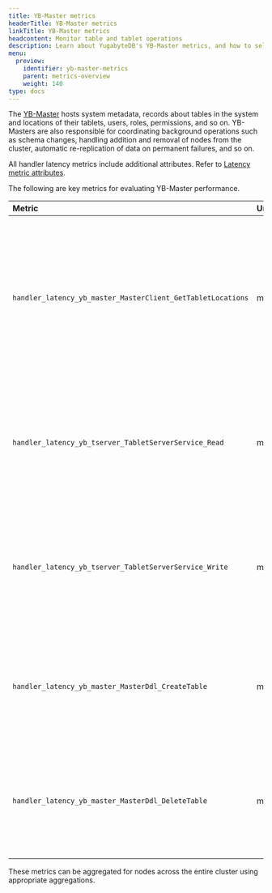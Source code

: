 ```yaml
---
title: YB-Master metrics
headerTitle: YB-Master metrics
linkTitle: YB-Master metrics
headcontent: Monitor table and tablet operations
description: Learn about YugabyteDB's YB-Master metrics, and how to select and use the metrics.
menu:
  preview:
    identifier: yb-master-metrics
    parent: metrics-overview
    weight: 140
type: docs
---
```


The [YB-Master](../../../../architecture/concepts/yb-master/) hosts system metadata, records about tables in the system and locations of their tablets, users, roles, permissions, and so on. YB-Masters are also responsible for coordinating background operations such as schema changes, handling addition and removal of nodes from the cluster, automatic re-replication of data on permanent failures, and so on.

All handler latency metrics include additional attributes. Refer to [Latency metric attributes](../throughput/#latency-metric-attributes).

The following are key metrics for evaluating YB-Master performance.

| Metric | Unit | Type | Description |
| :--- | :--- | :--- | :--- |
| `handler_latency_yb_master_MasterClient_GetTabletLocations` | microseconds | counter | Time spent on fetching the replicas from the master servers. This metric includes the number of times the locations of the replicas are fetched from the master server.
| `handler_latency_yb_tserver_TabletServerService_Read` | microseconds | counter | Time to read the PostgreSQL system tables (during DDL). This metric includes the count or number of reads.
| `handler_latency_yb_tserver_TabletServerService_Write` | microseconds | counter | Time to write the PostgreSQL system tables (during DDL). This metric includes the count or number of writes.
| `handler_latency_yb_master_MasterDdl_CreateTable` | microseconds | counter | Time to create a table (during DDL). This metric includes the count of create table operations.
| `handler_latency_yb_master_MasterDdl_DeleteTable` | microseconds | counter | Time to delete a table (during DDL). This metric includes the count of delete table operations.

<!-- | Metrics | Unit | Type | Description |
| :------ | :--- | :--- | :---------- |
| `handler_latency_yb_master_MasterClient_GetTabletLocations` | microseconds | counter | The number of microseconds spent on fetching the replicas from the master servers. This metric includes the number of times the locations of the replicas are fetched from the master server. |
| `handler_latency_yb_tserver_TabletServerService_Read` | microseconds | counter | The time in microseconds to read the PostgreSQL system tables (during DDL). This metric includes the count or number of reads. |
| `handler_latency_yb_tserver_TabletServerService_Write` | microseconds | counter | The time in microseconds to write the PostgreSQL system tables (during DDL). This metric includes the count or number of writes. |
| `handler_latency_yb_master_MasterDdl_CreateTable` | microseconds | counter | The time in microseconds to create a table (during DDL). This metric includes the count of create table operations.|
| `handler_latency_yb_master_MasterDdl_DeleteTable` | microseconds | counter | The time in microseconds to delete a table (during DDL). This metric includes the count of delete table operations.| -->

These metrics can be aggregated for nodes across the entire cluster using appropriate aggregations.
